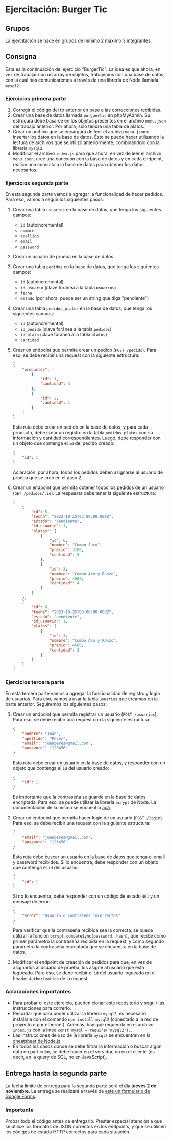 # Ejercitación: Burger Tic

## Grupos

La ejercitación se hace en grupos de mínimo 2 máximo 3 integrantes.

## Consigna

Esta es la continuación del ejercicio "BurgerTic". La idea es que ahora, en vez de trabajar con un array de objetos, trabajemos con una base de datos, con la cual nos comunicaremos a través de una librería de Node llamada `mysql2`.

### Ejercicios primera parte

1. Corregir el código del tp anterior en base a las correcciones recibidas.
2. Crear una base de datos llamada `burguertic` en phpMyAdmin. Su estrucura debe basarse en los objetos presentes en el archivo `menu.json` del trabajo anterior. Por ahora, solo tendrá una tabla de platos.
3. Crear un archivo que se encargará de leer el archivo `menu.json` e insertar los datos en la base de datos. Ésto se puede hacer utilizando la lectura de archivos que se utilizó anteriormente, combinándolo con la librería `mysql2`.
4. Modificar el archivo `index.js` para que ahora, en vez de leer el archivo `menu.json`, cree una conexión con la base de datos y en cada endpoint, realice una consulta a la base de datos para obtener los datos necesarios.

### Ejercicios segunda parte

En esta segunda parte vamos a agregar la funcionalidad de hacer pedidos. Para eso, vamos a seguir los siguientes pasos:

1. Crear una tabla `usuarios` en la base de datos, que tenga los siguientes campos:

    - `id` (autoincremental)
    - `nombre`
    - `apellido`
    - `email`
    - `password`

2. Crear un usuario de prueba en la base de datos.
3. Crear una tabla `pedidos` en la base de datos, que tenga los siguientes campos:
    - `id` (autoincremental)
    - `id_usuario` (clave foránea a la tabla `usuarios`)
    - `fecha`
    - `estado` (por ahora, puede ser un string que diga "pendiente")
4. Crear una tabla `pedidos_platos` en la base de datos, que tenga los siguientes campos:
    - `id` (autoincremental)
    - `id_pedido` (clave foránea a la tabla `pedidos`)
    - `id_plato` (clave foránea a la tabla `platos`)
    - `cantidad`
5. Crear un endpoint que permita crear un pedido (`POST /pedido`). Para eso, se debe recibir una request con la siguiente estructura:

    ```json
    {
        "productos": [
            {
                "id": 1,
                "cantidad": 3
            },
            {
                "id": 2,
                "cantidad": 1
            }
        ]
    }
    ```

    Esta ruta debe crear un pedido en la base de datos, y para cada producto, debe crear un registro en la tabla `pedidos_platos` con su información y cantidad correspondientes. Luego, debe responder con un objeto que contenga el `id` del pedido creado:

    ```json
    {
        "id": 1
    }
    ```

    Aclaración: por ahora, todos los pedidos deben asignarse al usuario de prueba que se creó en el paso 2.

6. Crear un endpoint que permita obtener todos los pedidos de un usuario (`GET /pedidos/:id`). La respuesta debe tener la siguiente estructura:

    ```json
    [
        {
            "id": 5,
            "fecha": "2023-10-25T03:00:00.000Z",
            "estado": "pendiente",
            "id_usuario": 1,
            "platos": [
                {
                    "id": 6,
                    "nombre": "Combo Jero",
                    "precio": 3100,
                    "cantidad": 5
                },
                {
                    "id": 3,
                    "nombre": "Combo Aro y Ranzo",
                    "precio": 4500,
                    "cantidad": 4
                }
            ]
        },
        {
            "id": 6,
            "fecha": "2023-10-25T03:00:00.000Z",
            "estado": "pendiente",
            "id_usuario": 1,
            "platos": [
                {
                    "id": 3,
                    "nombre": "Combo Aro y Ranzo",
                    "precio": 4500,
                    "cantidad": 3
                }
            ]
        }
    ]
    ```

### Ejercicios tercera parte

En esta tercera parte vamos a agregar la funcionalidad de registro y login de usuarios. Para eso, vamos a usar la tabla `usuarios` que creamos en la parte anterior. Seguiremos los siguientes pasos:

1. Crear un endpoint que permita registrar un usuario (`POST /usuarios`). Para eso, se debe recibir una request con la siguiente estructura:

    ```json
    {
        "nombre": "Juan",
        "apellido": "Perez",
        "email": "juanperez@gmail.com",
        "password": "123456"
    }
    ```

    Esta ruta debe crear un usuario en la base de datos, y responder con un objeto que contenga el `id` del usuario creado:

    ```json
    {
        "id": 1
    }
    ```

    Es importante que la contraseña se guarde en la base de datos encriptada. Para eso, se puede utilizar la librería `bcrypt` de Node. La documentación de la misma se encuentra [acá](https://www.npmjs.com/package/bcrypt).

2. Crear un endpoint que permita hacer login de un usuario (`POST /login`). Para eso, se debe recibir una request con la siguiente estructura:

    ```json
    {
        "email": "juanperez@gmail.com",
        "password": "123456"
    }
    ```

    Esta ruta debe buscar un usuario en la base de datos que tenga el email y password recibidos. Si lo encuentra, debe responder con un objeto que contenga el `id` del usuario:

    ```json
    {
        "id": 1
    }
    ```

    Si no lo encuentra, debe responder con un código de estado `401` y un mensaje de error:

    ```json
    {
        "error": "Usuario o contraseña incorrectos"
    }
    ```

    Para verificar que la contraseña recibida sea la correcta, se puede utilizar la función `bcrypt.compareSync(password, hash)`, que recibe como primer parámetro la contraseña recibida en la request, y como segundo parámetro la contraseña encriptada que se encuentra en la base de datos.

3. Modificar el endpoint de creación de pedidos para que, en vez de asignarlos al usuario de prueba, los asigne al usuario que está logueado. Para eso, se debe recibir el `id` del usuario logueado en el header `Authorization` de la request.

### Aclaraciones importantes

- Para probar el este ejercicio, pueden clonar [este repositorio](https://github.com/nachovigilante/burgertic) y seguir las instrucciones para correrlo.
- Recordar que para poder utilizar la librería `mysql2`, es necesario instalarla con el comando `npm install mysql2` (conectado a la red de proyecto o por ethernet). Además, hay que requerirla en el archivo `index.js` con la línea `const mysql = require('mysql2');`.
- Las instrucciones de uso de la librería `mysql2` se encuentran en la [cheatsheet de Node.js](https://cheatsheets-nachovigilante.vercel.app/cheatsheet/node)
- En todos los casos donde se debe filtrar la información o buscar algún dato en particular, se debe hacer en el servidor, no en el cliente (es decir, en la query de SQL, no en JavaScript).

## Entrega hasta la segunda parte

La fecha límite de entrega para la segunda parte será el día **jueves 2 de noviembre**. La entrega se realizará a través de [este un formulario de Google Forms](https://forms.gle/U9XExKZAJCsJWKBk6).

### Importante

Probar todo el código antes de entregarlo. Prestar especial atención a que se utilice los formatos de JSON correctos en los endpoints, y que se utilicen los códigos de estado HTTP correctos para cada situación.
